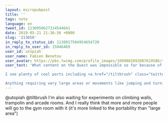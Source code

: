 ```yaml
---
layout: micropubpost
title: ''
tags: note
language: en
tweet_id: 1130950627314544641
date: 2019-05-21 21:36:56 +0000
slug: '213656'
in_reply_to_status_id: 1130917504954654720
in_reply_to_user_id: 15046469
user_id: utopiah
user_name: Fabien Benetou
user_avatar: https://pbs.twimg.com/profile_images/1099082892087619586/taAydS8U.png
user_text: 'What content on the Quest was impossible so far because of wires?

I see plenty of cool ports including <a href="/tiltbrush" class="twitter-atreply pretty-link js-nav" dir="ltr" data-mentioned-user-id="2946570168"><s>@</s><b>tiltbrush</b></a> but arguably none so far required to be wireless.

Anything requiring very large areas or movements like jumping and turning a lot that benefit from being wireless?'
---
```

@utopiah @tiltbrush I'm also waiting for experiments on climbing walls, trampolin and arcade rooms. And I really think that more and more people will go to the gym room with it (it's more linked to the portability than "large area")
